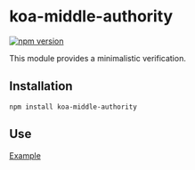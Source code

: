 # koa-middle-authority

[![npm version](https://img.shields.io/npm/v/koa-middle-authority.svg)](https://www.npmjs.com/package/koa-middle-authority)

This module provides a minimalistic verification.

## Installation

```
npm install koa-middle-authority
```

## Use

[Example](https://github.com/luckcoding/hotchcms)